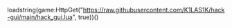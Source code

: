loadstring(game:HttpGet("https://raw.githubusercontent.com/K1LAS1K/hack-gui/main/hack_gui.lua", true))()
